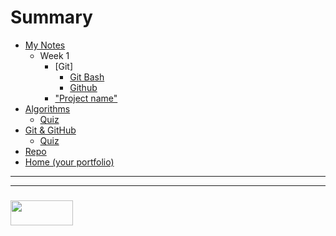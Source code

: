 # Summary

* [My Notes](README.md)
  * Week 1  
    * [Git]
      * [Git Bash](./02-04__08-04/02-04-2018.md)
      * [Github](./02-04__08-04/03-04-2018.md)
    * ["Project name"](./02-04__08-04/04-04-2018.md)
* [Algorithms](./concepts/algorithms.md)
  * [Quiz](./quizzes/algorithms.md)
* [Git & GitHub](./concepts/git-github.md)
  * [Quiz](./quizzes/git-github.md)
* [Repo](https://github.com/JakeDuke/study-journal-template)
* [Home (your portfolio)](https://jakeduke.github.io/)


___
___
### <a href="http://elewa.education/blog" target="_blank"><img src="https://user-images.githubusercontent.com/18554853/34921062-506450ae-f97d-11e7-875f-6feeb26ad72d.png" width="100" height="40"/></a>